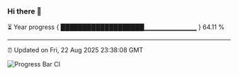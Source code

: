 ### Hi there 👋

⏳ Year progress { ███████████████████▁▁▁▁▁▁▁▁▁▁▁ } 64.11 %

---

⏰ Updated on Fri, 22 Aug 2025 23:38:08 GMT

![Progress Bar CI](https://github.com/IshwaranRudhara/GIT-ACTION/workflows/Progress%20Bar%20CI/badge.svg)
